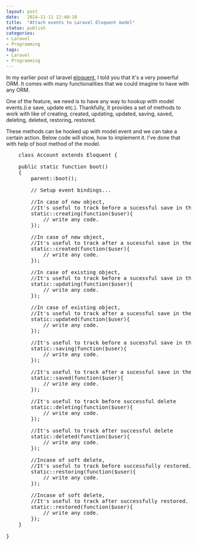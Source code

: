 ```yaml
---
layout: post
date:   2014-11-11 12:40:10
title:  "Attach events to Laravel Eloquent model"
status: publish
categories:
- Laravel
- Programming
tags:
- Laravel
- Programming
---
```


In my earlier post of laravel [eloquent](http://www.sdavara.com/delete-eloquent-model-laravel/), I told you that it's a very powerful ORM. It comes with many functionalities that we could imagine to have with any ORM.

One of the feature, we need is to have any way to hookup with model events.(i.e save, update etc.). Thankfully, It provides a set of methods to work with like of creating, created, updating, updated, saving, saved, deleting, deleted, restoring, restored.

These methods can be hooked up with model event and we can take a certain action. Below code will show, how to implement it. I've done that with help of boot method of the model.

<pre>
    class Account extends Eloquent {

    public static function boot()
    {
        parent::boot();

        // Setup event bindings...

        //In case of new object,
        //It's useful to track before a sucessful save in the database
        static::creating(function($user){
            // write any code.
        });

        //In case of new object,
        //It's useful to track after a sucessful save in the database
        static::created(function($user){
            // write any code.
        });

        //In case of existing object,
        //It's useful to track before a sucessful save in the database
        static::updating(function($user){
            // write any code.
        });

        //In case of existing object,
        //It's useful to track after a sucessful save in the database
        static::updated(function($user){
            // write any code.
        });

        //It's useful to track before a sucessful save in the database
        static::saving(function($user){
            // write any code.
        });

        //It's useful to track after a sucessful save in the database
        static::saved(function($user){
            // write any code.
        });

        //It's useful to track before successful delete
        static::deleting(function($user){
            // write any code.
        });

        //It's useful to track after successful delete
        static::deleted(function($user){
            // write any code.
        });

        //Incase of soft delete, 
        //It's useful to track before successfully restored.
        static::restoring(function($user){
            // write any code.
        });

        //Incase of soft delete, 
        //It's useful to track after successfully restored.
        static::restored(function($user){
            // write any code.
        });
    }

}
</pre>
